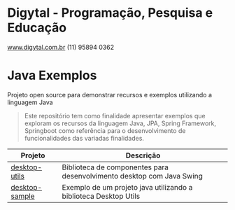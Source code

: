 # Digytal - Programação, Pesquisa e Educação
www.digytal.com.br
(11) 95894 0362

# Java Exemplos
Projeto open source para demonstrar recursos e exemplos utilizando a linguagem Java

> Este repositório tem como finalidade apresentar exemplos que exploram os recursos da linguagem Java, JPA, Spring Framework, Springboot como referência para o desenvolvimento de funcionalidades das variadas finalidades.

|Projeto         |Descrição                      
|----------------|-------------------------------
|[desktop-utils](https://github.com/glysns/java-exemplos/tree/main/java-swing/desktop-utils)|Biblioteca de componentes para desenvolvimento desktop com Java Swing
|[desktop-sample](https://github.com/glysns/java-exemplos/tree/main/java-swing/desktop-sample)|Exemplo de um projeto java utilizando a biblioteca Desktop Utils
